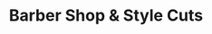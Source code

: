 ---
title: "Barber Shop & Style Cuts"
url: /neustadt-an-der-aisch/barber-shop-und-style-cuts/
shop: Friseur
---